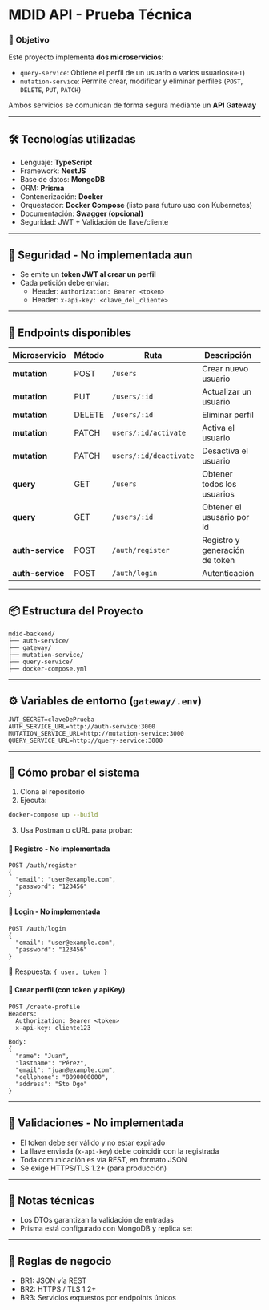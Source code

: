 
# MDID API - Prueba Técnica

### 🧩 Objetivo

Este proyecto implementa **dos microservicios**:

- `query-service`: Obtiene el perfil de un usuario  o varios usuarios(`GET`)
- `mutation-service`: Permite crear, modificar y eliminar perfiles (`POST`, `DELETE`, `PUT`, `PATCH`)

Ambos servicios se comunican de forma segura mediante un **API Gateway**

---

## 🛠️ Tecnologías utilizadas

- Lenguaje: **TypeScript**
- Framework: **NestJS**
- Base de datos: **MongoDB**
- ORM: **Prisma**
- Contenerización: **Docker**
- Orquestador: **Docker Compose** (listo para futuro uso con Kubernetes)
- Documentación: **Swagger (opcional)**
- Seguridad: JWT + Validación de llave/cliente

---

## 🔐 Seguridad - No implementada aun

- Se emite un **token JWT al crear un perfil**
- Cada petición debe enviar:
  - Header: `Authorization: Bearer <token>`
  - Header: `x-api-key: <clave_del_cliente>`

---

## 📌 Endpoints disponibles

| Microservicio    | Método | Ruta                 | Descripción                          | Protegido |
|------------------|--------|----------------------|--------------------------------------|-----------|
| **mutation**     | POST   | `/users`             | Crear nuevo usuario                  | ❌        |
| **mutation**     | PUT    | `/users/:id`         | Actualizar un usuario                | ❌        |
| **mutation**     | DELETE | `/users/:id`         | Eliminar perfil                      | ❌        |
| **mutation**     | PATCH  | `users/:id/activate` | Activa el usuario                    | ❌        |
| **mutation**     | PATCH  | `users/:id/deactivate`| Desactiva el usuario                | ❌        |
| **query**        | GET    | `/users`             | Obtener todos los usuarios           | ❌        |
| **query**        | GET    | `/users/:id`         | Obtener el ususario por id           | ❌        |
| **auth-service** | POST   | `/auth/register`     | Registro y generación de token       | ❌        |
| **auth-service** | POST   | `/auth/login`        | Autenticación                        | ❌        |

---

## 📦 Estructura del Proyecto

```
mdid-backend/
├── auth-service/
├── gateway/
├── mutation-service/
├── query-service/
├── docker-compose.yml
```

---

## ⚙️ Variables de entorno (`gateway/.env`)

```env
JWT_SECRET=claveDePrueba
AUTH_SERVICE_URL=http://auth-service:3000
MUTATION_SERVICE_URL=http://mutation-service:3000
QUERY_SERVICE_URL=http://query-service:3000
```

---

## 🧪 Cómo probar el sistema

1. Clona el repositorio
2. Ejecuta:

```bash
docker-compose up --build
```

3. Usa Postman o cURL para probar:

#### 🔸 Registro - No implementada

```
POST /auth/register
{
  "email": "user@example.com",
  "password": "123456"
}
```

#### 🔸 Login - No implementada

```
POST /auth/login
{
  "email": "user@example.com",
  "password": "123456"
}
```

🔹 Respuesta: `{ user, token }`

#### 🔸 Crear perfil (con token y apiKey)

```
POST /create-profile
Headers:
  Authorization: Bearer <token>
  x-api-key: cliente123

Body:
{
  "name": "Juan",
  "lastname": "Pérez",
  "email": "juan@example.com",
  "cellphone": "8090000000",
  "address": "Sto Dgo"
}
```

---

## 🧰 Validaciones - No implementada

- El token debe ser válido y no estar expirado
- La llave enviada (`x-api-key`) debe coincidir con la registrada
- Toda comunicación es vía REST, en formato JSON
- Se exige HTTPS/TLS 1.2+ (para producción)

---

## 📄 Notas técnicas

- Los DTOs garantizan la validación de entradas
- Prisma está configurado con MongoDB y replica set

---

## 🧠 Reglas de negocio

- BR1: JSON vía REST
- BR2: HTTPS / TLS 1.2+
- BR3: Servicios expuestos por endpoints únicos


